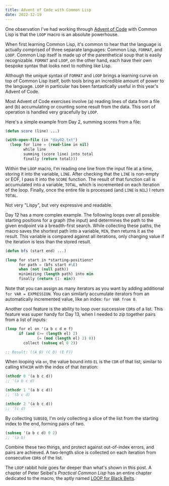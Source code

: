 ```yaml
---
title: Advent of Code with Common Lisp
date: 2022-12-19
---
```


One observation I've had working through [Advent of Code](https://adventofcode.com/) with Common Lisp is that the `LOOP` macro is an absolute powerhouse.

When first learning Common Lisp, it's common to hear that the language is actually comprised of three separate languages: Common Lisp, `FORMAT`, and `LOOP`. Common Lisp itself is made up of the parenthetical soup that is easily recognizable. `FORMAT` and `LOOP`, on the other hand, each have their own bespoke syntax that looks next to nothing like Lisp.

Although the unique syntax of `FORMAT` and `LOOP` brings a learning curve on top of Common Lisp itself, both tools bring an incredible amount of power to the language. `LOOP` in particular has been fantastically useful in this year's Advent of Code.

Most Advent of Code exercises involve (a) reading lines of data from a file and (b) accumulating or counting some result from the data. This sort of operation is handled very gracefully by `LOOP`.

Here's a simple example from Day 2, summing scores from a file:

```lisp
(defun score (line) ...)

(with-open-file (in "day02.txt")
  (loop for line = (read-line in nil)
        while line
        summing (score line) into total
        finally (return total)))
```

Within the `LOOP` macro, I'm reading one line from the input file at a time, storing it into the variable, `LINE`. After checking that the `LINE` is non-empty or EOF, I pass it into the `SCORE` function. The result of that function call is accumulated into a variable, `TOTAL`, which is incremented on each iteration of the loop. Finally, once the entire file is processed (and `LINE` is `NIL`) I return `TOTAL`.

Not very "Lispy", but very expressive and readable.

Day 12 has a more complex example. The following loops over all possible starting positions for a graph (the input) and determines the path to the given endpoint via a breadth-first search. While collecting these paths, the macro saves the shortest path into a variable, `MIN`, then returns it as the result. This variable is compared against all iterations, only changing value if the iteration is less than the stored result.

```lisp
(defun bfs (start end) ...)

(loop for start in *starting-positions*
      for path = (bfs start #\E)
      when (not (null path))
      minimizing (length path) into min
      finally (return (1- min))
```

Note that you can assign as many iterators as you want by adding additional `for VAR = EXPRESSION`. You can similarly accumulate iterators from an automatically incremented value, like an index: `for VAR from 0`.

Another cool feature is the ability to loop over successive `CDR`s of a list. This feature was super handy for Day 13, when I needed to zip together pairs from a list of inputs:

```lisp
(loop for el on '(a b c d e f)
      if (and (>= (length el) 2)
              (= (mod (length el) 2) 0))
        collect (subseq el 0 2))

;; Result: ((A B) (C D) (E F))
```

When looping via `on`, the value bound into `EL` is the `CDR` of that list, similar to calling `NTHCDR` with the index of that iteration:

```lisp
(nthcdr 0 '(a b c d))
;; '(a b c d)

(nthcdr 1 '(a b c d))
;; '(b c d)

(nthcdr 2 '(a b c d))
;; '(c d)
```

By collecting `SUBSEQ`, I'm only collecting a slice of the list from the starting index to the end, forming pairs of two.

```lisp
(subseq '(a b c d) 0 2)
;; '(a b)
```

Combine these two things, and protect against out-of-index errors, and pairs are achieved. A two-length slice is collected on each iteration from consecutive `CDR`s of the list.

The `LOOP` rabbit hole goes far deeper than what's shown in this post. A chapter of Peter Seibel's _Practical Common Lisp_ has an entire chapter dedicated to the macro, the aptly named [LOOP for Black Belts](https://gigamonkeys.com/book/loop-for-black-belts.html).
